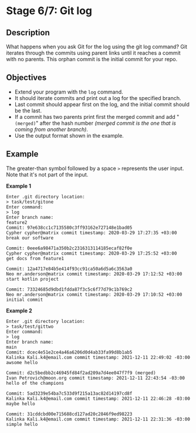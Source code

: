# Stage 6/7: Git log
## Description
What happens when you ask Git for the log using the git log command? Git iterates through the commits using parent links until it reaches a commit with no parents. This orphan commit is the initial commit for your repo.

## Objectives
- Extend your program with the `log` command.
- It should iterate commits and print out a log for the specified branch.
- Last commit should appear first on the log, and the initial commit should be the last.
- If a commit has two parents print first the merged commit and add "` (merged)`" after the hash number <i>(merged commit is the one that is coming from another branch)</i>.
- Use the output format shown in the example.

## Example
The greater-than symbol followed by a space `>` represents the user input. Note that it's not part of the input.

<b>Example 1</b>
```
Enter .git directory location:
> task/test/gitone
Enter command:
> log
Enter branch name:
feature2
Commit: 97e638cc1c7135580c3ff93162e727148e1bad05
Cypher cypher@matrix commit timestamp: 2020-03-29 17:27:35 +03:00
break our software

Commit: 0eee6a98471a350b2c2316313114185ecaf82f0e
Cypher cypher@matrix commit timestamp: 2020-03-29 17:25:52 +03:00
get docs from feature1

Commit: 12a4717e84b5e414f93cc91ca50a6d5a6c3563a0
Neo mr.anderson@matrix commit timestamp: 2020-03-29 17:12:52 +03:00
start kotlin project

Commit: 73324685d9dbd1fdda87f3c5c6f77d79c1b769c2
Neo mr.anderson@matrix commit timestamp: 2020-03-29 17:10:52 +03:00
initial commit
```

<b>Example 2</b>
```
Enter .git directory location:
> task/test/gittwo
Enter command:
> log
Enter branch name:
main
Commit: dcec4e51e2ce4a46a6206d0d4ab33fa99d8b1ab5
Kalinka Kali.k4@email.com commit timestamp: 2021-12-11 22:49:02 -03:00
awsome hello

Commit: d2c5bedbb2c46945fd84f2ad209a7d4ee047f7f9 (merged)
Ivan Petrovich@moon.org commit timestamp: 2021-12-11 22:43:54 -03:00
hello of the champions

Commit: 5ad3239e54ba7c533d9f215a13ac82d14197cd8f
Kalinka Kali.k4@email.com commit timestamp: 2021-12-11 22:46:28 -03:00
maybe hello

Commit: 31cddcbd00e715688cd127ad20c2846f9ed98223
Kalinka Kali.k4@email.com commit timestamp: 2021-12-11 22:31:36 -03:00
simple hello
```
